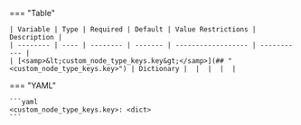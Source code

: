 <!--
  ~ Copyright (c) 2024 Arista Networks, Inc.
  ~ Use of this source code is governed by the Apache License 2.0
  ~ that can be found in the LICENSE file.
  -->
=== "Table"

    | Variable | Type | Required | Default | Value Restrictions | Description |
    | -------- | ---- | -------- | ------- | ------------------ | ----------- |
    | [<samp>&lt;custom_node_type_keys.key&gt;</samp>](## "<custom_node_type_keys.key>") | Dictionary |  |  |  |  |

=== "YAML"

    ```yaml
    <custom_node_type_keys.key>: <dict>
    ```
